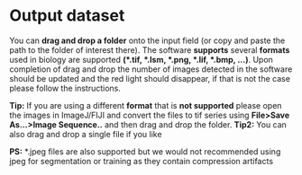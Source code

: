 # Output dataset

You can **drag and drop a folder** onto the input field (or copy and paste the path to the folder of interest there). The software **supports** several **formats** used in biology are supported __(*.tif, *.lsm, *.png, *.lif, *.bmp, ...)__. Upon completion of drag and drop the number of images detected in the software should be updated and the red light should disappear, if that is not the case please follow the instructions. 

**Tip:** If you are using a different **format** that is **not supported** please open the images in ImageJ/FIJI and convert the files to tif series using **File>Save As...>Image Sequence..** and then drag and drop the folder.
**Tip2:** You can also drag and drop a single file if you like

**PS:** *.jpeg files are also supported but we would not recommended using jpeg for segmentation or training as they contain compression artifacts